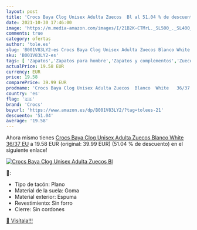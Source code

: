 ```yaml
---
layout: post
title: 'Crocs Baya Clog Unisex Adulta Zuecos  Bl al 51.04 % de descuento'
date: 2021-10-30 17:46:00
image: 'https://m.media-amazon.com/images/I/21B2K-CTMrL._SL500_._SL400_.jpg'
comments: true
category: ofertas
author: 'tole.es'
slug: 'B001V83LY2-es Crocs Baya Clog Unisex Adulta Zuecos Blanco White 36/37 EU'
sku: 'B001V83LY2-es'
tags: [ 'Zapatos','Zapatos para hombre','Zapatos y complementos','Zuecos y mules para hombre','crocs','zuecos', ]
actualPrice: 19.58 EUR
currency: EUR
price: 19.58
comparePrice: 39.99 EUR
prodname: 'Crocs Baya Clog Unisex Adulta Zuecos  Blanco  White   36/37 EU'
country: 'es'
flag: '🇪🇸'
brand: 'Crocs'
buyurl: 'https://www.amazon.es/dp/B001V83LY2/?tag=tolees-21'
descuento: '51.04'
average: '19.58'
---
```


Ahora mismo tienes [Crocs Baya Clog Unisex Adulta Zuecos  Blanco  White   36/37 EU](https://www.amazon.es/dp/B001V83LY2/?tag=tolees-21) a 19.58 EUR (original: 39.99 EUR) (51.04 %  de descuento) en el siguiente enlace!

[![Crocs Baya Clog Unisex Adulta Zuecos  Bl](https://m.media-amazon.com/images/I/21B2K-CTMrL._SL500_._SL400_.jpg)](https://www.amazon.es/dp/B001V83LY2/?tag=tolees-21)

🔎:

- Tipo de tacón: Plano
- Material de la suela: Goma
- Material exterior: Espuma
- Revestimiento: Sin forro
- Cierre: Sin cordones

[🛒 Visítala!!!](https://www.amazon.es/dp/B001V83LY2/?tag=tolees-21)
